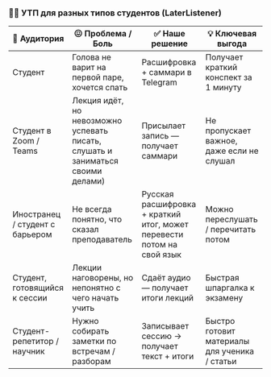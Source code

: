 ### 🧑‍🎓 УТП для разных типов студентов (LaterListener)

| 🎯 Аудитория                    | 😖 Проблема / Боль                                                        | ✅ Наше решение                                          | 💡 Ключевая выгода                            |
|-------------------------------|---------------------------------------------------------------------------|----------------------------------------------------------|------------------------------------------------|
| Студент              | Голова не варит на первой паре, хочется спать                            | Расшифровка + саммари в Telegram                        | Получает краткий конспект за 1 минуту         |
| Студент в Zoom / Teams        | Лекция идёт, но невозможно успевать писать, слушать и заниматься своими делами)  | Присылает запись — получает саммари                     | Не пропускает важное, даже если не слушал     |
| Иностранец / студент с барьером| Не всегда понятно, что сказал преподаватель                              | Русская расшифровка + краткий итог, может перевести потом на свой язык | Можно переслушать / перечитать потом          |
| Студент, готовящийся к сессии | Лекции наговорены, но непонятно с чего начать учить                      | Сдаёт аудио — получает итоги лекций                     | Быстрая шпаргалка к экзамену                  |
| Студент-репетитор / научник   | Нужно собирать заметки по встречам / разборам                            | Записывает сессию → получает текст + итоги              | Быстро готовит материалы для ученика / статьи |
